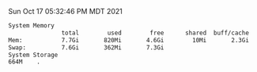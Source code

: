Sun Oct 17 05:32:46 PM MDT 2021
```bash
System Memory
               total        used        free      shared  buff/cache   available
Mem:           7.7Gi       820Mi       4.6Gi        10Mi       2.3Gi       6.5Gi
Swap:          7.6Gi       362Mi       7.3Gi
System Storage
664M	.
```
